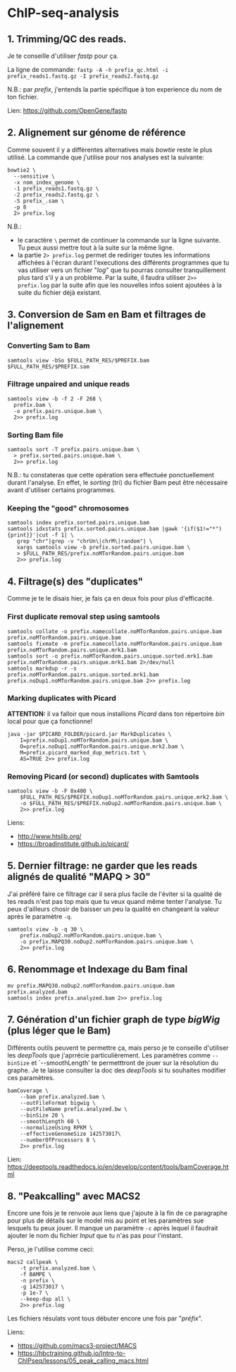# ChIP-seq-analysis

## 1. Trimming/QC des reads.

Je te conseille d'utiliser *fastp* pour ça.

La ligne de commande:
`fastp -A -h prefix_qc.html -i prefix_reads1.fastq.gz -I prefix_reads2.fastq.gz`

N.B.: par *prefix*, j'entends la partie spécifique à ton experience du nom de ton fichier. 

Lien: https://github.com/OpenGene/fastp

## 2. Alignement sur génome de référence

Comme souvent il y a différentes alternatives mais *bowtie* reste le plus utilisé.
La commande que j'utilise pour nos analyses est la suivante:

```
bowtie2 \
  --sensitive \
  -x nom_index_genome \
  -1 prefix_reads1.fastq.gz \
  -2 prefix_reads2.fastq.gz \
  -S prefix_.sam \
  -p 8
  2> prefix.log
```

N.B.:
- le caractère `\` permet de continuer la commande sur la ligne suivante. Tu peux aussi mettre tout à la suite sur la même ligne.
- la partie `2> prefix.log` permet de rediriger toutes les informations affichées à l'écran durant l'executions des différents programmes que tu vas utiliser vers un fichier "*log*" que tu pourras consulter tranquillement plus tard s'il y a un problème. Par la suite, il faudra utiliser `2>> prefix.log` par la suite afin que les nouvelles infos soient ajoutées à la suite du fichier déjà existant.

## 3. Conversion de Sam en Bam et filtrages de l'alignement

### Converting Sam to Bam

`samtools view -bSo $FULL_PATH_RES/$PREFIX.bam $FULL_PATH_RES/$PREFIX.sam`

### Filtrage unpaired and unique reads

```
samtools view -b -f 2 -F 268 \
  prefix.bam \
  -o prefix.pairs.unique.bam \
  2>> prefix.log
```

### Sorting Bam file

```
samtools sort -T prefix.pairs.unique.bam \
  > prefix.sorted.pairs.unique.bam \
  2>> prefix.log
```

N.B.: tu constateras que cette opération sera effectuée ponctuellement durant l'analyse. En effet, le *sorting* (tri) du fichier Bam peut être nécessaire avant d'utiliser certains programmes.

### Keeping the "good" chromosomes

```
samtools index prefix.sorted.pairs.unique.bam
samtools idxstats prefix.sorted.pairs.unique.bam |gawk '{if($1!="*"){print}}'|cut -f 1| \
   grep "chr"|grep -v "chrUn\|chrM\|random"| \
   xargs samtools view -b prefix.sorted.pairs.unique.bam \
   > $FULL_PATH_RES/prefix.noMTorRandom.pairs.unique.bam
   2>> prefix.log
```

## 4. Filtrage(s) des "duplicates"

Comme je te le disais hier, je fais ça en deux fois pour plus d'efficacité.

### First duplicate removal step using samtools

```
samtools collate -o prefix.namecollate.noMTorRandom.pairs.unique.bam prefix.noMTorRandom.pairs.unique.bam
samtools fixmate -m prefix.namecollate.noMTorRandom.pairs.unique.bam prefix.noMTorRandom.pairs.unique.mrk1.bam
samtools sort -o prefix.noMTorRandom.pairs.unique.sorted.mrk1.bam prefix.noMTorRandom.pairs.unique.mrk1.bam 2>/dev/null
samtools markdup -r -s prefix.noMTorRandom.pairs.unique.sorted.mrk1.bam prefix.noDup1.noMTorRandom.pairs.unique.bam 2>> prefix.log
```

### Marking duplicates with Picard

**ATTENTION:** il va falloir que nous installions *Picard* dans ton répertoire *bin* local pour que ça fonctionne!

```
java -jar $PICARD_FOLDER/picard.jar MarkDuplicates \
	I=prefix.noDup1.noMTorRandom.pairs.unique.bam \
	O=prefix.noDup1.noMTorRandom.pairs.unique.mrk2.bam \
	M=prefix.picard_marked_dup_metrics.txt \
	AS=TRUE 2>> prefix.log
```

### Removing Picard (or second) duplicates with Samtools

```
samtools view -b -F 0x400 \
	$FULL_PATH_RES/$PREFIX.noDup1.noMTorRandom.pairs.unique.mrk2.bam \
	-o $FULL_PATH_RES/$PREFIX.noDup2.noMTorRandom.pairs.unique.bam \
	2>> prefix.log
```

Liens:
- http://www.htslib.org/
- https://broadinstitute.github.io/picard/

## 5. Dernier filtrage: ne garder que les reads alignés de qualité "MAPQ > 30"

J'ai préféré faire ce filtrage car il sera plus facile de l'éviter si la qualité de tes reads n'est pas top mais que tu veux quand même tenter l'analyse.
Tu peux d'ailleurs chosir de baisser un peu la qualité en changeant la valeur après le paramètre `-q`.

```
samtools view -b -q 30 \
	prefix.noDup2.noMTorRandom.pairs.unique.bam \
	-o prefix.MAPQ30.noDup2.noMTorRandom.pairs.unique.bam \
	2>> prefix.log
```

## 6. Renommage et Indexage du Bam final
 
```
mv prefix.MAPQ30.noDup2.noMTorRandom.pairs.unique.bam prefix.analyzed.bam
samtools index prefix.analyzed.bam 2>> prefix.log
```

## 7. Génération d'un fichier graph de type *bigWig* (plus léger que le Bam)

Différents outils peuvent te permettre ça, mais perso je te conseille d'utiliser les *deepTools* que j'aprrécie particulièrement.
Les paramètres comme `--binSize` et `--smoothLength' te permetttront de jouer sur la résolution du graphe. Je te laisse consulter la doc des *deepTools* si tu souhaites modifier ces paramètres.

```
bamCoverage \
	--bam prefix.analyzed.bam \
	--outFileFormat bigwig \
	--outFileName prefix.analyzed.bw \
	--binSize 20 \
	--smoothLength 60 \
	--normalizeUsing RPKM \
	--effectiveGenomeSize 142573017\
	--numberOfProcessors 8 \
	2>> prefix.log
```

Lien: https://deeptools.readthedocs.io/en/develop/content/tools/bamCoverage.html

## 8. "Peakcalling" avec MACS2

Encore une fois je te renvoie aux liens que j'ajoute à la fin de ce paragraphe pour plus de détails sur le model mis au point et les paramètres sue lesquels tu peux jouer. Il manque un paramètre `-c` après lequel il faudrait ajouter le nom du fichier *Input* que tu n'as pas pour l'instant.

Perso, je l'utilise comme ceci:

```
macs2 callpeak \
	-t prefix.analyzed.bam \
	-f BAMPE \
	-n prefix \
	-g 142573017 \
	-p 1e-7 \
	--keep-dup all \
	2>> prefix.log
```

Les fichiers résulats vont tous débuter encore une fois par "*préfix*".

Liens:
- https://github.com/macs3-project/MACS
- https://hbctraining.github.io/Intro-to-ChIPseq/lessons/05_peak_calling_macs.html
